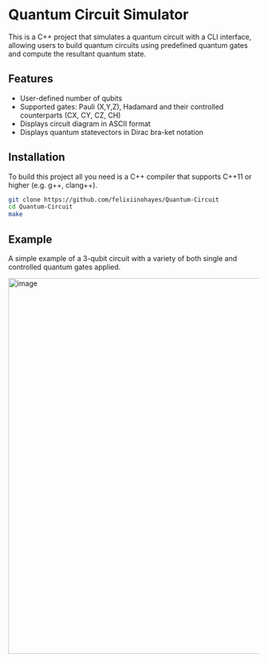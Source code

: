 # Quantum Circuit Simulator
This is a C++ project that simulates a quantum circuit with a CLI interface, allowing users to build quantum circuits using predefined quantum gates and compute the resultant quantum state.
## Features
- User-defined number of qubits
- Supported gates: Pauli (X,Y,Z), Hadamard and their controlled counterparts (CX, CY, CZ, CH)
- Displays circuit diagram in ASCII format
- Displays quantum statevectors in Dirac bra-ket notation
## Installation
To build this project all you need is a C++ compiler that supports C++11 or higher (e.g. g++, clang++).

```bash
git clone https://github.com/felixiinohayes/Quantum-Circuit
cd Quantum-Circuit
make
```

## Example
A simple example of a 3-qubit circuit with a variety of both single and controlled quantum gates applied.

<img width="753" alt="image" src="https://github.com/user-attachments/assets/7c2ab01b-946f-4503-ad9c-30cd179e333d">
